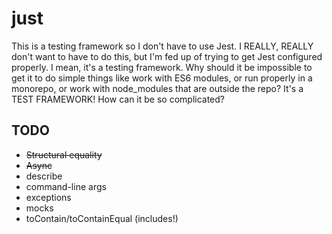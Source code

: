 # just

This is a testing framework so I don't have to use Jest. I REALLY, REALLY don't want to have to do this, but I'm fed up of trying to get Jest configured properly. I mean, it's a testing framework. Why should it be impossible to get it to do simple things like work with ES6 modules, or run properly in a monorepo, or work with node_modules that are outside the repo? It's a TEST FRAMEWORK! How can it be so complicated?

## TODO
 - ~~Structural equality~~
 - ~~Async~~
 - describe
 - command-line args
 - exceptions
 - mocks
 - toContain/toContainEqual (includes!)
 